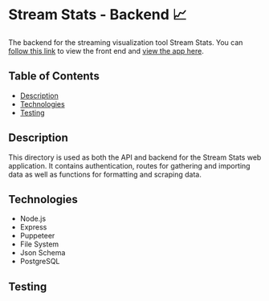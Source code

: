 # Stream Stats - Backend :chart_with_upwards_trend:
The backend for the streaming visualization tool Stream Stats. You can [follow this link](https://github.com/langevinj/Stream-Stats-Frontend) to view the front end and [view the app here](https://stream-stats-frontend.herokuapp.com/).

## Table of Contents
* [Description](#description)
* [Technologies](#technologies)
* [Testing](#testing)

## Description
This directory is used as both the API and backend for the Stream Stats web application. It contains authentication, routes for gathering and importing data as well as functions for formatting and scraping data.

## Technologies
* Node.js
* Express
* Puppeteer
* File System
* Json Schema
* PostgreSQL

## Testing



